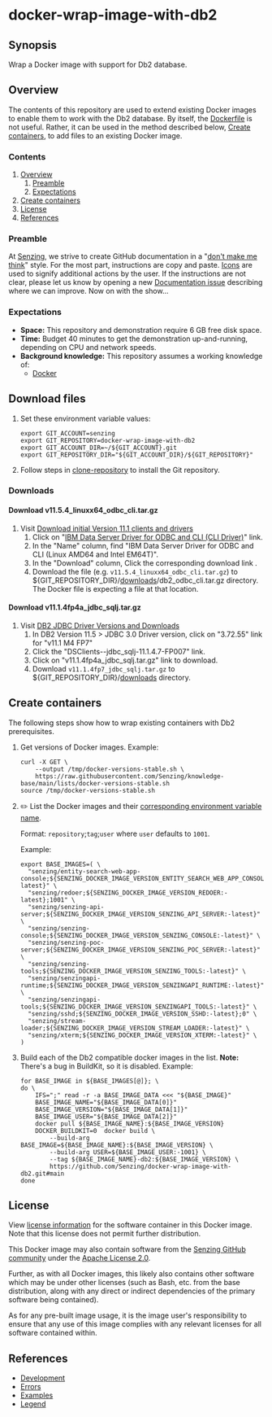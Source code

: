 # docker-wrap-image-with-db2

## Synopsis

Wrap a Docker image with support for Db2 database.

## Overview

The contents of this repository are used to extend existing Docker images
to enable them to work with the Db2 database.
By itself, the
[Dockerfile](Dockerfile)
is not useful.
Rather, it can be used in the method described below,
[Create containers](#create-containers),
to add files to an existing Docker image.

### Contents

1. [Overview](#overview)
    1. [Preamble](#preamble)
    1. [Expectations](#expectations)
1. [Create containers](#create-containers)
1. [License](#license)
1. [References](#references)

### Preamble

At [Senzing](http://senzing.com),
we strive to create GitHub documentation in a
"[don't make me think](https://github.com/Senzing/knowledge-base/blob/main/WHATIS/dont-make-me-think.md)" style.
For the most part, instructions are copy and paste.
[Icons](https://github.com/Senzing/knowledge-base/blob/main/lists/legend.md)
are used to signify additional actions by the user.
If the instructions are not clear, please let us know by opening a new
[Documentation issue](https://github.com/Senzing/docker-wrap-image-with-db2/issues/new?template=documentation_request.md)
describing where we can improve.   Now on with the show...

### Expectations

- **Space:** This repository and demonstration require 6 GB free disk space.
- **Time:** Budget 40 minutes to get the demonstration up-and-running, depending on CPU and network speeds.
- **Background knowledge:** This repository assumes a working knowledge of:
  - [Docker](https://github.com/Senzing/knowledge-base/blob/main/WHATIS/docker.md)

## Download files

1. Set these environment variable values:

    ```console
    export GIT_ACCOUNT=senzing
    export GIT_REPOSITORY=docker-wrap-image-with-db2
    export GIT_ACCOUNT_DIR=~/${GIT_ACCOUNT}.git
    export GIT_REPOSITORY_DIR="${GIT_ACCOUNT_DIR}/${GIT_REPOSITORY}"
    ```

1. Follow steps in [clone-repository](https://github.com/Senzing/knowledge-base/blob/main/HOWTO/clone-repository.md) to install the Git repository.

### Downloads

#### Download v11.5.4_linuxx64_odbc_cli.tar.gz

1. Visit [Download initial Version 11.1 clients and drivers](http://www-01.ibm.com/support/docview.wss?uid=swg21385217)
    1. Click on "[IBM Data Server Driver for ODBC and CLI (CLI Driver)](https://epwt-www.mybluemix.net/software/support/trial/cst/programwebsite.wss?siteId=849&h=null&p=null)" link.
    1. In the "Name" column, find "IBM Data Server Driver for ODBC and CLI (Linux AMD64 and Intel EM64T)".
    1. In the "Download" column, Click the corresponding download link .
    1. Download the file (e.g. `v11.5.4_linuxx64_odbc_cli.tar.gz`) to ${GIT_REPOSITORY_DIR}/[downloads](./downloads)/db2_odbc_cli.tar.gz directory.
       The Docker file is expecting a file at that location.

#### Download v11.1.4fp4a_jdbc_sqlj.tar.gz

1. Visit [DB2 JDBC Driver Versions and Downloads](http://www-01.ibm.com/support/docview.wss?uid=swg21363866)
    1. In DB2 Version 11.5 > JDBC 3.0 Driver version, click on "3.72.55" link for "v11.1 M4 FP7"
    1. Click the "DSClients--jdbc_sqlj-11.1.4.7-FP007" link.
    1. Click on "v11.1.4fp4a_jdbc_sqlj.tar.gz" link to download.
    1. Download `v11.1.4fp7_jdbc_sqlj.tar.gz` to ${GIT_REPOSITORY_DIR}/[downloads](./downloads) directory.


## Create containers

The following steps show how to wrap existing containers with Db2 prerequisites.

1. Get versions of Docker images.
   Example:

    ```console
    curl -X GET \
        --output /tmp/docker-versions-stable.sh \
        https://raw.githubusercontent.com/Senzing/knowledge-base/main/lists/docker-versions-stable.sh
    source /tmp/docker-versions-stable.sh

    ```

1. :pencil2: List the Docker images and their
   [corresponding environment variable name](https://github.com/Senzing/knowledge-base/blob/main/lists/docker-versions-stable.sh).

   Format: `repository`;`tag`;`user` where `user` defaults to `1001`.

   Example:

    ```console
    export BASE_IMAGES=( \
      "senzing/entity-search-web-app-console;${SENZING_DOCKER_IMAGE_VERSION_ENTITY_SEARCH_WEB_APP_CONSOLE:-latest}" \
      "senzing/redoer;${SENZING_DOCKER_IMAGE_VERSION_REDOER:-latest};1001" \
      "senzing/senzing-api-server;${SENZING_DOCKER_IMAGE_VERSION_SENZING_API_SERVER:-latest}" \
      "senzing/senzing-console;${SENZING_DOCKER_IMAGE_VERSION_SENZING_CONSOLE:-latest}" \
      "senzing/senzing-poc-server;${SENZING_DOCKER_IMAGE_VERSION_SENZING_POC_SERVER:-latest}" \
      "senzing/senzing-tools;${SENZING_DOCKER_IMAGE_VERSION_SENZING_TOOLS:-latest}" \
      "senzing/senzingapi-runtime;${SENZING_DOCKER_IMAGE_VERSION_SENZINGAPI_RUNTIME:-latest}" \
      "senzing/senzingapi-tools;${SENZING_DOCKER_IMAGE_VERSION_SENZINGAPI_TOOLS:-latest}" \
      "senzing/sshd;${SENZING_DOCKER_IMAGE_VERSION_SSHD:-latest};0" \
      "senzing/stream-loader;${SENZING_DOCKER_IMAGE_VERSION_STREAM_LOADER:-latest}" \
      "senzing/xterm;${SENZING_DOCKER_IMAGE_VERSION_XTERM:-latest}" \
    )

    ```

1. Build each of the Db2 compatible docker images in the list.
   **Note:** There's a bug in BuildKit, so it is disabled.
   Example:

    ```console
    for BASE_IMAGE in ${BASE_IMAGES[@]}; \
    do \
        IFS=";" read -r -a BASE_IMAGE_DATA <<< "${BASE_IMAGE}"
        BASE_IMAGE_NAME="${BASE_IMAGE_DATA[0]}"
        BASE_IMAGE_VERSION="${BASE_IMAGE_DATA[1]}"
        BASE_IMAGE_USER="${BASE_IMAGE_DATA[2]}"
        docker pull ${BASE_IMAGE_NAME}:${BASE_IMAGE_VERSION}
        DOCKER_BUILDKIT=0  docker build \
            --build-arg BASE_IMAGE=${BASE_IMAGE_NAME}:${BASE_IMAGE_VERSION} \
            --build-arg USER=${BASE_IMAGE_USER:-1001} \
            --tag ${BASE_IMAGE_NAME}-db2:${BASE_IMAGE_VERSION} \
            https://github.com/Senzing/docker-wrap-image-with-db2.git#main
    done

    ```

## License

View
[license information](https://senzing.com/end-user-license-agreement/)
for the software container in this Docker image.
Note that this license does not permit further distribution.

This Docker image may also contain software from the
[Senzing GitHub community](https://github.com/Senzing/)
under the
[Apache License 2.0](https://www.apache.org/licenses/LICENSE-2.0).

Further, as with all Docker images,
this likely also contains other software which may be under other licenses
(such as Bash, etc. from the base distribution,
along with any direct or indirect dependencies of the primary software being contained).

As for any pre-built image usage,
it is the image user's responsibility to ensure that any use of this image complies
with any relevant licenses for all software contained within.

## References

- [Development](docs/development.md)
- [Errors](docs/errors.md)
- [Examples](docs/examples.md)
- [Legend](https://github.com/Senzing/knowledge-base/blob/main/lists/legend.md)
